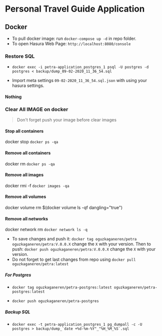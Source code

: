 # Personal Travel Guide Application

## Docker

- To pull docker image: run `docker-compose up -d` in repo folder.
- To open Hasura Web Page: `http://localhost:8080/console`

### Restore SQL

- `docker exec -i petra-application_postgres_1 psql -U postgres -d postgres < backup/dump_09-02-2020_11_36_54.sql`

- Import meta settings `09-02-2020_11_36_54.sql.json` with using your hasura settings.

#### Nothing

### Clear All IMAGE on docker

> Don't forget push your image before clear images

#### Stop all containers

docker stop `docker ps -qa`

#### Remove all containers

docker rm `docker ps -qa`

#### Remove all images

docker rmi -f `docker images -qa`

#### Remove all volumes

docker volume rm \$(docker volume ls -qf dangling="true")

#### Remove all networks

docker network rm `docker network ls -q`

- To save changes and push it: `docker tag oguzkaganeren/petra oguzkaganeren/petra:V.0.0.X` change the `X` with your version. Then to push: `docker push oguzkaganeren/petra:V.0.0.X` change the `X` with your version.
- Do not forget to get last changes from repo using `docker pull oguzkaganeren/petra:latest`

##### For Postgres

- `docker tag oguzkaganeren/petra-postgres:latest oguzkaganeren/petra-postgres:latest`

- `docker push oguzkaganeren/petra-postgres`

##### Backup SQL

- `` docker exec -t petra-application_postgres_1 pg_dumpall -c -U postgres > backup/dump_`date +%d-%m-%Y"_"%H_%M_%S`.sql ``
